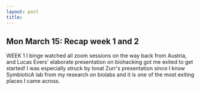```yaml
---
layout: post
title: 
---
```




## Mon March 15: Recap week 1 and 2

WEEK 1
I binge watched all zoom sessions on the way back from Austria, and Lucas Evers' elaborate presentation on biohacking got me exited to get started! I was especially struck by Ionat Zurr's presentation since I know SymbioticA lab from my research on biolabs and it is one of the most exiting places I came across. 
